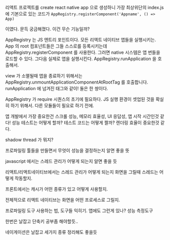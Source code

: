 리액트 프로젝트를  create react native app 으로 생성하니 가장 최상위단의 index.js 에 기본으로 있는 코드가
``
AppRegistry.registerComponent('Appname', () => App)
``

이였다. 문득 궁금해졌다. 이건 무슨 기능일까?

AppRegistry 는 JS 앤트리 포인트이다. 모든 리액트 네이티브 앱들을 실행시키는.
App 의 root 컴포넌트들은 그들 스스로를 등록시키는데 AppRegistry.registerComponent 를 사용한다.
그러면 native 시스템은 앱 번들을 로드할 수 있다. 그다음 실제로 앱을 실행시킨다. AppRegistry.runApplication 을 호출해서.

view 가 소멸될때 앱을 종료하기 위해서는 AppRegistry.unmountApplicationComponentAtRootTag 를 호출합니다. runApplication 에 넘겨진 태그와 같이! 둘은 한 쌍이다.

AppRegistry 가 require 시퀀스의 초기에 필요하다. JS 실행 환경이 셋업된 것을 확실히 하기 위해서. 다른 모듈들이 필요로 하기 전에.


앱 개발에서 가장 중요한건
스크롤 성능, 메모리 효율성, UI 응답성, 앱 시작 시간인것 같다!
성능 테스트는 어떻게 할까?
테스트 코드는 어떻게 짤까?
렌더링 효율이 중요한것 같다.

shadow thread 가 뭐지?

프로파일링 툴들을 만들면서 무엇이 성능을 결정하는지 알면 좋을 뜻

javascript 에서는 스레드 관리가 어떻게 되는지 알면 좋을 듯

리액트/리액트네이티브에서는 스레드 관리가 어떻게 되는지
화면을 그릴때 스레드는 어떻게 작동할지.

프론트에서는 캐시가 어떤 종류가 있고 어떻게 사용할지.

전체적으로 리액트 네이티브는 화면을 어떤 프로세스로 그릴지.

프로파일링 도구 사용하는 법, 도구들 익히기.
앱에도 그런게 있나? 성능 측정도구


한번은 날잡고 단축키 공부좀 해야할듯..

네이게이션은 날잡고 세가지 종류 정리해도 좋을듯
<!--stackedit_data:
eyJoaXN0b3J5IjpbNDI4MzcwODEwLDIwNDA1OTA2MjMsMTg5MD
YxMzMxNSw1MDY5MjQ2MTYsLTE2MjMwNzg5NTMsMTYxMzI1NzA0
Nyw1MDQzMzA4NjUsMTYxNTc4NzIwXX0=
-->